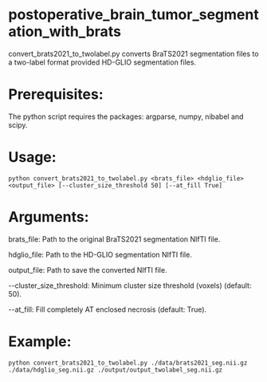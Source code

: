 # postoperative_brain_tumor_segmentation_with_brats

convert_brats2021_to_twolabel.py
converts BraTS2021 segmentation files to a two-label format provided HD-GLIO segmentation files.

# Prerequisites:

The python script requires the packages:
argparse, numpy, nibabel and scipy.
    
# Usage:
    python convert_brats2021_to_twolabel.py <brats_file> <hdglio_file> <output_file> [--cluster_size_threshold 50] [--at_fill True]

# Arguments:
brats_file: Path to the original BraTS2021 segmentation NIfTI file.

hdglio_file: Path to the HD-GLIO segmentation NIfTI file.

output_file: Path to save the converted NIfTI file.

--cluster_size_threshold: Minimum cluster size threshold (voxels) (default: 50).

--at_fill: Fill completely AT enclosed necrosis (default: True).


# Example:
    python convert_brats2021_to_twolabel.py ./data/brats2021_seg.nii.gz ./data/hdglio_seg.nii.gz ./output/output_twolabel_seg.nii.gz
